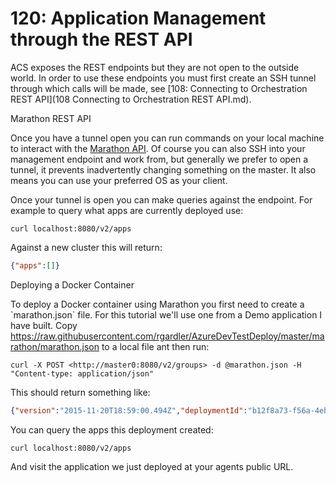 # 120: Application Management through the REST API

ACS exposes the REST endpoints but they are not open to the outside world. In order to use these endpoints you must first create an SSH tunnel through which calls will be made, see [108: Connecting to Orchestration REST API](108 Connecting to Orchestration REST API.md).

Marathon REST API

Once you have a tunnel open you can run commands on your local machine to interact with the [Marathon API](https://mesosphere.github.io/marathon/docs/generated/api.html). Of course you can also SSH into your management endpoint and work from, but generally we prefer to open a tunnel, it prevents inadvertently changing something on the master. It also means you can use your preferred OS as your client.

Once your tunnel is open you can make queries against the endpoint. For example to query what apps are currently deployed use:

```
curl localhost:8080/v2/apps
```

Against a new cluster this will return:

```json
{"apps":[]}
```

Deploying a Docker Container

To deploy a Docker container using Marathon you first need to create a \`marathon.json\` file. For this tutorial we'll use one from a Demo application I have built. Copy <https://raw.githubusercontent.com/rgardler/AzureDevTestDeploy/master/marathon/marathon.json> to a local file ant then run:

```
curl -X POST <http://master0:8080/v2/groups> -d @marathon.json -H "Content-type: application/json"
```

This should return something like:

```json
{"version":"2015-11-20T18:59:00.494Z","deploymentId":"b12f8a73-f56a-4eb1-9375-4ac026d6cdec"}
```

You can query the apps this deployment created:

```
curl localhost:8080/v2/apps
```

And visit the application we just deployed at your agents public URL.
